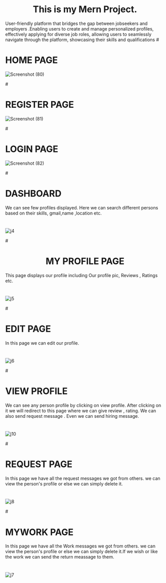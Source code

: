<center><h1> 
This is my Mern Project.</h1></center>
User-friendly platform that bridges the gap between jobseekers and employers .Enabling users to create and manage personalized profiles, effectively applying for diverse job roles, allowing users to seamlessly navigate through the platform, showcasing their skills and qualifications
#<h1>HOME PAGE</h1>

![Screenshot (80)](https://github.com/amrutha452/JOB-CONNECT/assets/117029740/38c80031-f3ff-4b5c-bdcd-57bb42aef070)

#<h1>REGISTER PAGE</h1>

![Screenshot (81)](https://github.com/amrutha452/JOB-CONNECT/assets/117029740/5be59d25-6b99-40d8-93b4-93ab1d5b874c)

#<h1>LOGIN PAGE</h1>

![Screenshot (82)](https://github.com/amrutha452/JOB-CONNECT/assets/117029740/e99f4605-9226-43d5-804c-3f8f2da90fa7)

#<h1>DASHBOARD</h1>
We can see few profiles displayed.
Here we can search different persons based on their skills, gmail,name ,location etc.
#





![j4](https://github.com/amrutha452/JOB-CONNECT/assets/117029740/5e4756ad-8fbc-449b-b9c5-4b935b2749d0)

#<center><h1>MY PROFILE PAGE</h1></center>
This page displays our profile including Our profile pic, Reviews , Ratings etc.
#
![j5](https://github.com/amrutha452/JOB-CONNECT/assets/117029740/43131446-61f3-4251-9004-2f176638b68e)

#<h1>EDIT PAGE</h1>
In this page we can edit our profile.
#
![j6](https://github.com/amrutha452/JOB-CONNECT/assets/117029740/60c50185-41c6-49b1-8fad-04f6d7450fe8)

#<h1>VIEW PROFILE</h1>
We can see any person profile by clicking on view profile. After clicking on it we will redirect to this page where we can give review , rating. We can also send request message . Even we can send hiring message.
#

![j10](https://github.com/amrutha452/JOB-CONNECT/assets/117029740/3d54065f-1d77-4e70-afe9-4769cff80a29)

#<h1>REQUEST PAGE</h1>
In this page we have all the request messages we got from others. we can view the person's profile  or else we can simply delete it.
#
![j8](https://github.com/amrutha452/JOB-CONNECT/assets/117029740/b6cea394-bd89-4f70-a04d-59705f984d0e)


#<h1>MYWORK PAGE</h1>
In this page we have all the Work  messages we got from others. we can view the person's profile  or else we can simply delete it.If we wish or like the work we can send the return meassage to them.
#
![j7](https://github.com/amrutha452/JOB-CONNECT/assets/117029740/6440b57e-7e26-4c3d-ae4e-d904347ef61a)






